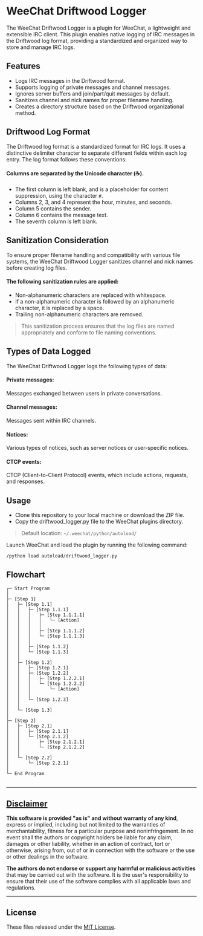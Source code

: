 # WeeChat Driftwood Logger
The WeeChat Driftwood Logger is a plugin for WeeChat, a lightweight and extensible IRC client. This plugin enables native logging of IRC messages in the Driftwood log format, providing a standardized and organized way to store and manage IRC logs.

## Features
- Logs IRC messages in the Driftwood format.
- Supports logging of private messages and channel messages.
- Ignores server buffers and join/part/quit messages by default.
- Sanitizes channel and nick names for proper filename handling.
- Creates a directory structure based on the Driftwood organizational method.

## Driftwood Log Format
The Driftwood log format is a standardized format for IRC logs. It uses a distinctive delimiter character to separate different fields within each log entry. The log format follows these conventions:

#### Columns are separated by the Unicode character (☕).
- The first column is left blank, and is a placeholder for content suppression, using the character `#`.
- Columns 2, 3, and 4 represent the hour, minutes, and seconds.
- Column 5 contains the sender.
- Column 6 contains the message text.
- The seventh column is left blank.

## Sanitization Consideration
To ensure proper filename handling and compatibility with various file systems, the WeeChat Driftwood Logger sanitizes channel and nick names before creating log files.

#### The following sanitization rules are applied:

- Non-alphanumeric characters are replaced with whitespace.
- If a non-alphanumeric character is followed by an alphanumeric character, it is replaced by a space.
- Trailing non-alphanumeric characters are removed.

> This sanitization process ensures that the log files are named appropriately and conform to file naming conventions.

## Types of Data Logged
The WeeChat Driftwood Logger logs the following types of data:

#### Private messages:
Messages exchanged between users in private conversations.
#### Channel messages:
Messages sent within IRC channels.
#### Notices:
Various types of notices, such as server notices or user-specific notices.
#### CTCP events:
CTCP (Client-to-Client Protocol) events, which include actions, requests, and responses.

## Usage
- Clone this repository to your local machine or download the ZIP file.
- Copy the driftwood_logger.py file to the WeeChat plugins directory.
> Default location: `~/.weechat/python/autoload/`

Launch WeeChat and load the plugin by running the following command:
```shell
/python load autoload/driftwood_logger.py
```

## Flowchart
```
┌─ Start Program
│
├─ [Step 1]
│   ├─ [Step 1.1]
│   │   ├─ [Step 1.1.1]
│   │   │   ├─ [Step 1.1.1.1]
│   │   │   │   └─ [Action]
│   │   │   │
│   │   │   ├─ [Step 1.1.1.2]
│   │   │   └─ [Step 1.1.1.3]
│   │   │
│   │   ├─ [Step 1.1.2]
│   │   └─ [Step 1.1.3]
│   │
│   ├─ [Step 1.2]
│   │   ├─ [Step 1.2.1]
│   │   ├─ [Step 1.2.2]
│   │   │   ├─ [Step 1.2.2.1]
│   │   │   └─ [Step 1.2.2.2]
│   │   │       └─ [Action]
│   │   │
│   │   └─ [Step 1.2.3]
│   │
│   └─ [Step 1.3]
│
├─ [Step 2]
│   ├─ [Step 2.1]
│   │   ├─ [Step 2.1.1]
│   │   └─ [Step 2.1.2]
│   │       ├─ [Step 2.1.2.1]
│   │       └─ [Step 2.1.2.2]
│   │
│   └─ [Step 2.2]
│       └─ [Step 2.2.1]
│
└─ End Program
```
## 

---

## [Disclaimer](DISCLAIMER)
**This software is provided "as is" and without warranty of any kind**, express or implied, including but not limited to the warranties of merchantability, fitness for a particular purpose and noninfringement. In no event shall the authors or copyright holders be liable for any claim, damages or other liability, whether in an action of contract, tort or otherwise, arising from, out of or in connection with the software or the use or other dealings in the software.

**The authors do not endorse or support any harmful or malicious activities** that may be carried out with the software. It is the user's responsibility to ensure that their use of the software complies with all applicable laws and regulations.

---

## License

These files released under the [MIT License](LICENSE).
